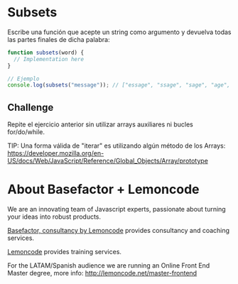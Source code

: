 # Subsets

Escribe una función que acepte un string como argumento y devuelva todas las partes finales de dicha palabra:

```javascript
function subsets(word) {
  // Implementation here
}

// Ejemplo
console.log(subsets("message")); // ["essage", "ssage", "sage", "age", "ge", "e"]
```

## Challenge

Repite el ejercicio anterior sin utilizar arrays auxiliares ni bucles for/do/while.

TIP: Una forma válida de "iterar" es utilizando algún método de los Arrays: https://developer.mozilla.org/en-US/docs/Web/JavaScript/Reference/Global_Objects/Array/prototype

# About Basefactor + Lemoncode

We are an innovating team of Javascript experts, passionate about turning your ideas into robust products.

[Basefactor, consultancy by Lemoncode](http://www.basefactor.com) provides consultancy and coaching services.

[Lemoncode](http://lemoncode.net/services/en/#en-home) provides training services.

For the LATAM/Spanish audience we are running an Online Front End Master degree, more info: http://lemoncode.net/master-frontend